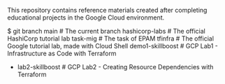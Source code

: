 This repository contains reference materials created after completing educational projects in the Google Cloud environment.

$ git branch
  main              # The current branch
  hashicorp-labs    # The official HashiCorp tutorial lab
  task-mig          # The task of EPAM
  tfinfra           # The official Google tutorial lab, made with Cloud Shell
  demo1-skillboost  # GCP Lab1 - Infrastructure as Code with Terraform 
* lab2-skillboost   # GCP Lab2 - Creating Resource Dependencies with Terraform 

